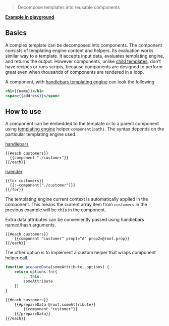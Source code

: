 

> Decompose templates into reusable components

**[Example in playground](https://playground.jsreport.net/w/admin/mcb0pE1a)**

## Basics

A complex template can be decomposed into components. The component consists of templating engine content and helpers. Its evaluation works similar way to a template. It accepts input data, evaluates templating engine, and returns the output. However components, unlike [child templates](/learn/child-templates), don't have recipes or runs scripts, because components are designed to perform great even when thousands of components are rendered in a loop.

A component, with [handlebars templating engine](/learn/handlebars) can look the following
```handlebars
<h1>{{name}}</h1>
<span>{{address}}</span>
```

## How to use

A component can be embedded to the template or to a parent component using [templating engine](/learn/templating-engines) helper `component(path)`. The syntax depends on the particular templating engine used.

[handlebars](/learn/handlebars)
```
{{#each customers}} 
  {{component "./customer"}}
{{/each}}
```

[jsrender](/learn/jsrender)
```
{{for customers}} 
  {{:~component("./customer")}}
{{/for}}
```

The templating engine current context is automatically applied in the component. This means the current array item from `customers` in the previous example will be `this` in the component.

Extra data attributes can be conveniently passed using handlebars named/hash arguments.

```
{{#each customers}}        
    {{component "customer" prop1="A" prop2=@root.prop}} 
{{/each}}
```

The other option is to implement a custom helper that wraps component helper call.

```js
function prepareData(someAttribute, options) {   
    return options.fn({
        ...this,
        someAttribute
    })
}
```

```html
{{#each customers}}    
    {{#prepareData @root.someAttribute}}
        {{component "customer"}}
    {{/prepareData}}
{{/each}}
```